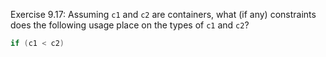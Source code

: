 Exercise 9.17: Assuming `c1` and `c2` are containers, what (if any) constraints does the
following usage place on the types of `c1` and `c2`?

```cpp
if (c1 < c2)
```